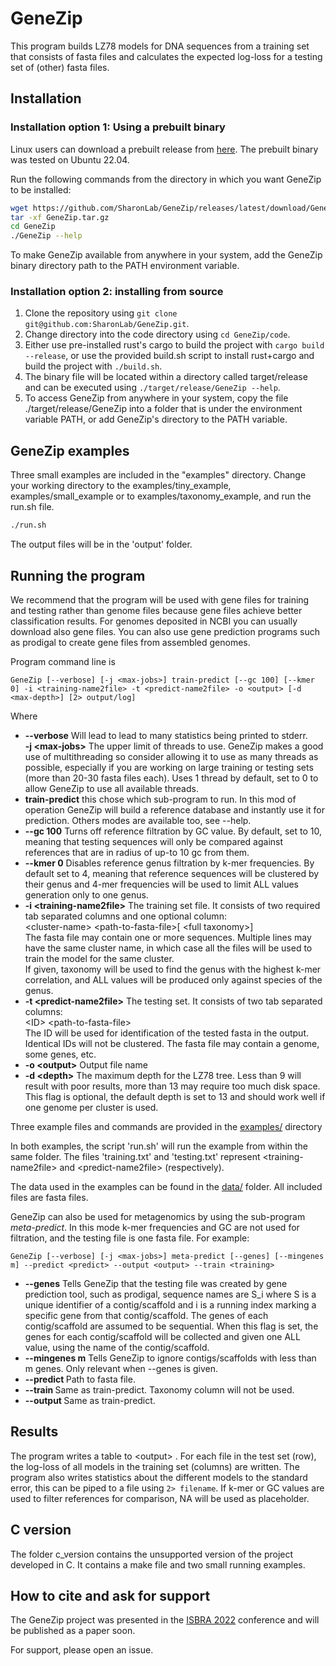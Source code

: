 # GeneZip

This program builds LZ78 models for DNA sequences from a training set that consists of fasta files and calculates the expected log-loss for a testing set of (other) fasta files.

## Installation

### Installation option 1: Using a prebuilt binary

Linux users can download a prebuilt release from [here](https://github.com/SharonLab/GeneZip/releases/latest/download/GeneZip.tar.gz).
The prebuilt binary was tested on Ubuntu 22.04.

Run the following commands from the directory in which you want GeneZip to be installed:

```bash
wget https://github.com/SharonLab/GeneZip/releases/latest/download/GeneZip.tar.gz
tar -xf GeneZip.tar.gz
cd GeneZip
./GeneZip --help
```
To make GeneZip available from anywhere in your system, add the GeneZip binary directory path to the PATH environment variable.

### Installation option 2: installing from source

 1. Clone the repository using `git clone git@github.com:SharonLab/GeneZip.git`.
 2. Change directory into the code directory using `cd GeneZip/code`.
 3. Either use pre-installed rust's cargo to build the project with `cargo build --release`, or use the provided build.sh script to install rust+cargo and build the project with `./build.sh`.
 4. The binary file will be located within a directory called target/release and can be executed using `./target/release/GeneZip --help`.
 5. To access GeneZip from anywhere in your system, copy the file ./target/release/GeneZip into a folder that is under the environment variable PATH, or add GeneZip's directory to the PATH variable.



## GeneZip examples

Three small examples are included in the "examples" directory. 
Change your working directory to the examples/tiny_example, examples/small_example or to examples/taxonomy_example, and run the run.sh file.

```bash
./run.sh
```

The output files will be in the 'output' folder.

## Running the program
We recommend that the program will be used with gene files for training and testing rather than genome files because gene files achieve better classification results. For genomes deposited in NCBI you can usually download also gene files. You can also use gene prediction programs such as prodigal to create gene files from assembled genomes. 

Program command line is
```
GeneZip [--verbose] [-j <max-jobs>] train-predict [--gc 100] [--kmer 0] -i <training-name2file> -t <predict-name2file> -o <output> [-d <max-depth>] [2> output/log]
```
Where
- **--verbose** Will lead to lead to many statistics being printed to stderr.<br>
**-j  \<max-jobs\>** The upper limit of threads to use. GeneZip makes a good use of multithreading so consider allowing it to use as many threads as possible, especially if you are working on large training or testing sets (more than 20-30 fasta files each). Uses 1 thread by default, set to 0 to allow GeneZip to use all available threads.
- **train-predict** this chose which sub-program to run. In this mod of operation GeneZip will build a reference database and instantly use it for prediction. Others modes are available too, see --help.<br>
- **--gc 100** Turns off reference filtration by GC value. By default, set to 10, meaning that testing sequences will only be compared against references that are in radius of up-to 10 gc from them.<br>
- **--kmer 0** Disables reference genus filtration by k-mer frequencies. By default set to 4, meaning that reference sequences will be clustered by their genus and 4-mer frequencies will be used to limit ALL values generation only to one genus.
- **-i   \<training-name2file\>** The training set file. It consists of two required tab separated columns and one optional column:<br>
  \<cluster-name\>  \<path-to-fasta-file\>[  \<full taxonomy\>]<br>
  The fasta file may contain one or more sequences.
  Multiple lines may have the same cluster name, in which case all the files will be used to train the model for the same cluster.<br>
  If given, taxonomy will be used to find the genus with the highest k-mer correlation, and ALL values will be produced only against species of the genus.<br>
- **-t   \<predict-name2file\>** The testing set. It consists of two tab separated columns:<br>
  \<ID\> \<path-to-fasta-file\><br>
  The ID will be used for identification of the tested fasta in the output. Identical IDs will not be clustered. The fasta file may contain a genome, some genes, etc.
- **-o  \<output\>** Output file name
- **-d  \<depth\>** The maximum depth for the LZ78 tree. Less than 9 will result with poor results, more than 13 may require too much disk space. This flag is optional, the default depth is set to 13 and should work well if one genome per cluster is used.


Three example files and commands are provided in the [examples/](/examples/) directory

In both examples, the script 'run.sh' will run the example from within the same folder. The files 'training.txt' and 'testing.txt' represent \<training-name2file\> and \<predict-name2file\> (respectively).

The data used in the examples can be found in the [data/](/data/) folder. All included files are fasta files.

GeneZip can also be used for metagenomics by using the sub-program <em>meta-predict</em>. In this mode k-mer frequencies and GC are not used for filtration, and the testing file is one fasta file. For example:

```
GeneZip [--verbose] [-j <max-jobs>] meta-predict [--genes] [--mingenes m] --predict <predict> --output <output> --train <training>
```

- **--genes** Tells GeneZip that the testing file was created by gene prediction tool, such as prodigal, sequence names are S_i where S is a unique identifier of a contig/scaffold and i is a running index marking a specific gene from that contig/scaffold. The genes of each contig/scaffold are assumed to be sequential. When this flag is set, the genes for each contig/scaffold will be collected and given one ALL value, using the name of the contig/scaffold.
- **--mingenes m** Tells GeneZip to ignore contigs/scaffolds with less than m genes. Only relevant when --genes is given.
- **--predict <predict>** Path to fasta file.
- **--train <training>** Same as train-predict. Taxonomy column will not be used.
- **--output <output>** Same as train-predict.


## Results
The program writes a table to \<output\> . For each file in the test set (row), the log-loss of all models in the training set (columns) are written. The program also writes statistics about the different models to the standard error, this can be piped to a file using `2> filename`. If k-mer or GC values are used to filter references for comparison, NA will be used as placeholder.


## C version

The folder c_version contains the unsupported version of the project developed in C.
It contains a make file and two small running examples.

## How to cite and ask for support
The GeneZip project was presented in the [ISBRA 2022](https://mangul-lab-usc.github.io/ISBRA/) conference and will be published as a paper soon.

For support, please open an issue.
